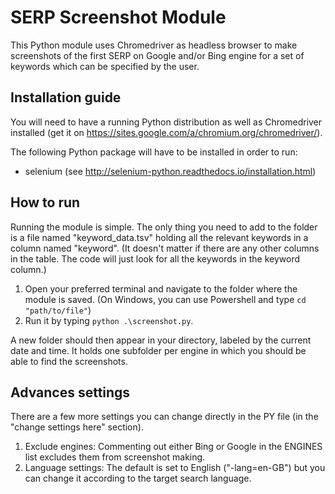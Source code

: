 SERP Screenshot Module
======================

This Python module uses Chromedriver as headless browser to make screenshots of
the first SERP on Google and/or Bing engine for a set of keywords which can be specified by the user.


## Installation guide

You will need to have a running Python distribution as well as Chromedriver installed (get it on https://sites.google.com/a/chromium.org/chromedriver/).

The following Python package will have to be installed in order to run:  
- selenium (see http://selenium-python.readthedocs.io/installation.html)

## How to run

Running the module is simple. The only thing you need to add to the folder is a file named "keyword_data.tsv" holding all the relevant keywords in a column named "keyword". (It doesn't matter if there are any other columns in the table. The code will just look for all the keywords in the keyword column.)

1. Open your preferred terminal and navigate to the folder where the module is saved. (On Windows, you can use Powershell and type ``cd "path/to/file"``)
2.  Run it by typing ``python .\screenshot.py``.

A new folder should then appear in your directory, labeled by the current date and time. It holds one subfolder per engine in which you should be able to find the screenshots.

## Advances settings

There are a few more settings you can change directly in the PY file (in the "change settings here" section).

1. Exclude engines: Commenting out either Bing or Google in the ENGINES list excludes them from screenshot making.
2. Language settings: The default is set to English ("-lang=en-GB") but you can change it according to the target search language.
